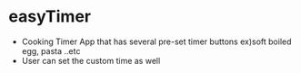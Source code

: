 # easyTimer
* Cooking Timer App that has several pre-set timer buttons ex)soft boiled egg, pasta ..etc
* User can set the custom time as well
